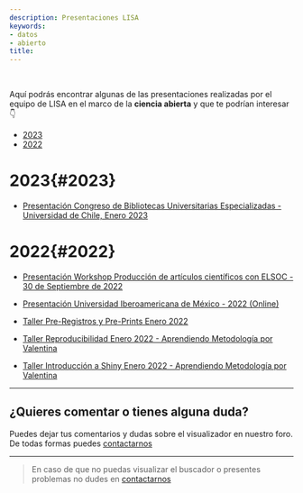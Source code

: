 ```yaml
---
description: Presentaciones LISA
keywords:
- datos
- abierto
title:
---
```

<br>

Aquí podrás encontrar algunas de las presentaciones realizadas por el equipo de LISA en el marco de la **ciencia abierta** y que te podrían interesar 👇

- [2023](#2023)
- [2022](#2022)

# 2023{#2023}

- [Presentación Congreso de Bibliotecas Universitarias Especializadas - Universidad de Chile, Enero 2023](https://lisa-coes.github.io/presentaciones/tallerPrereg-PreprintEnero2022/bibliotecas-Enero2023.html)

# 2022{#2022}

- [Presentación Workshop Producción de artículos científicos con ELSOC - 30 de Septiembre de 2022](https://lisa-coes.github.io/presentaciones/workshopelsoc-septiembre2022/workshopelsoc-sept2022.html)

- [Presentación Universidad Iberoamericana de México - 2022 (Online)](https://lisa-coes.github.io/presentaciones/Ibero-MEX-Jun2022/iberomex2022.html)

- [Taller Pre-Registros y Pre-Prints Enero 2022](https://lisa-coes.github.io/presentaciones/tallerPrereg-PreprintEnero2022/tallerLISAenero2022.html)

- [Taller Reproducibilidad Enero 2022 - Aprendiendo Metodología por Valentina](https://lisa-coes.github.io/presentaciones/tallerRmarkdown-IPOEnero2022/taller-reprod-enero2022.html)

- [Taller Introducción a Shiny Enero 2022 - Aprendiendo Metodología por Valentina](https://lisa-coes.github.io/presentaciones/tallerShiny-Enero2022/taller-shiny-enero2022.html)

---

## ¿Quieres comentar o tienes alguna duda?

Puedes dejar tus comentarios y dudas sobre el visualizador en nuestro foro. De todas formas puedes [contactarnos](/contact/)

<div id="disqus_thread"></div>

---

> En caso de que no puedas visualizar el buscador o presentes problemas no dudes en [contactarnos](/contact/)
